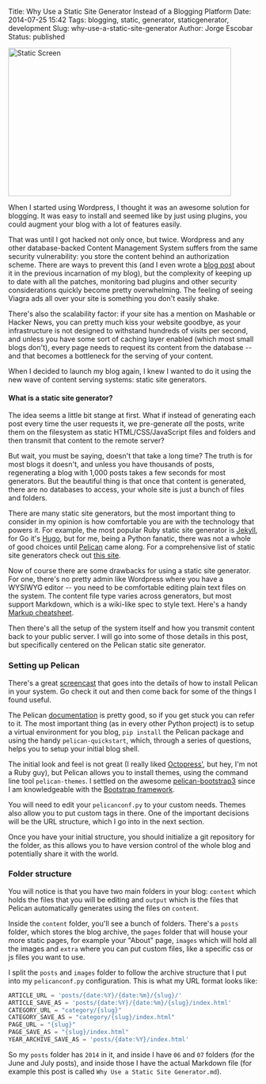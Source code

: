 Title: Why Use a Static Site Generator Instead of a Blogging Platform
Date: 2014-07-25 15:42
Tags: blogging, static, generator, staticgenerator, development
Slug: why-use-a-static-site-generator
Author: Jorge Escobar
Status: published

<img src="/images/posts/2014/07/static-screen.jpeg" width="450" height="300" class="img-thumbnail" alt="Static Screen" />

When I started using Wordpress, I thought it was an awesome solution for blogging. It was easy to install and seemed like by just using plugins, you could augment your blog with a lot of features easily.

That was until I got hacked not only once, but twice. Wordpress and any other database-backed Content Management System suffers from the same security vulnerability: you store the content behind an authorization scheme. There are ways to prevent this (and I even wrote a [blog post](https://web.archive.org/web/20100213110721/http://jungleg.com/2009/09/21/feeling-secure-with-the-latest-wordpress-version-think-again-and-7-tips-to-secure-it) about it in the previous incarnation of my blog), but the complexity of keeping up to date with all the patches, monitoring bad plugins and other security considerations quickly become pretty overwhelming. The feeling of seeing Viagra ads all over your site is something you don't easily shake.

There's also the scalability factor: if your site has a mention on Mashable or Hacker News, you can pretty much kiss your website goodbye, as your infrastructure is not designed to withstand hundreds of visits per second, and unless you have some sort of caching layer enabled (which most small blogs don't), every page needs to request its content from the database -- and that becomes a bottleneck for the serving of your content.

When I decided to launch my blog again, I knew I wanted to do it using the new wave of content serving systems: static site generators.

#### What is a static site generator?

The idea seems a little bit stange at first. What if instead of generating each post every time the user requests it, we pre-generate *all* the posts, write them on the filesystem as static HTML/CSS/JavaScript files and folders and then transmit that content to the remote server?

But wait, you must be saying, doesn't that take a long time? The truth is for most blogs it doesn't, and unless you have thousands of posts, regenerating a blog with 1,000 posts takes a few seconds for most generators. But the beautiful thing is that once that content is generated, there are no databases to access, your whole site is just a bunch of files and folders.

There are many static site generators, but the most important thing to consider in my opinion is how comfortable you are with the technology that powers it. For example, the most popular Ruby static site generator is [Jekyll](http://jekyllrb.com/), for Go it's [Hugo](http://hugo.spf13.com/), but for me, being a Python fanatic, there was not a whole of good choices until [Pelican](http://blog.getpelican.com/) came along. For a comprehensive list of static site generators check out [this site](http://staticsitegenerators.net/).

Now of course there are some drawbacks for using a static site generator. For one, there's no pretty admin like Wordpress where you have a WYSIWYG editor -- you need to be comfortable editing plain text files on the system. The content file type varies across generators, but most support Markdown, which is a wiki-like spec to style text. Here's a handy [Markup cheatsheet](https://github.com/adam-p/markdown-here/wiki/Markdown-Cheatsheet).

Then there's all the setup of the system itself and how you transmit content back to your public server. I will go into some of those details in this post, but specifically centered on the Pelican static site generator.

### Setting up Pelican

There's a great [screencast](http://hackercodex.com/guide/pelican-static-site-generator-install/) that goes into the details of how to install Pelican in your system. Go check it out and then come back for some of the things I found useful.

The Pelican [documentation](http://docs.getpelican.com/en/3.4.0/) is pretty good, so if you get stuck you can refer to it. The most important thing (as in every other Python project) is to setup a virtual environment for you blog, `pip install` the Pelican package and using the handy `pelican-quickstart`, which, through a series of questions, helps you to setup your initial blog shell.

The initial look and feel is not great (I really liked [Octopress'](http://octopress.org/), but hey, I'm not a Ruby guy), but Pelican allows you to install themes, using the command line tool `pelican-themes`. I settled on the awesome [pelican-bootstrap3](https://github.com/DandyDev/pelican-bootstrap3) since I am knowledgeable with the [Bootstrap framework](http://getbootstrap.com/).

You will need to edit your `pelicanconf.py` to your custom needs. Themes also allow you to put custom tags in there. One of the important decisions will be the URL structure, which I go into in the next section.

Once you have your initial structure, you should initialize a git repository for the folder, as this allows you to have version control of the whole blog and potentially share it with the world.

### Folder structure

You will notice is that you have two main folders in your blog: `content` which holds the files that you will be editing and `output` which is the files that Pelican automatically generates using the files on `content`.

Inside the `content` folder, you'll see a bunch of folders. There's a `posts` folder, which stores the blog archive, the `pages` folder that will house your more static pages, for example your "About" page, `images` which will hold all the images and `extra` where you can put custom files, like a specific css or js files you want to use.

I split the `posts` and `images` folder to follow the archive structure that I put into my `pelicanconf.py` configuration. This is what my URL format looks like:

```python
ARTICLE_URL = 'posts/{date:%Y}/{date:%m}/{slug}/'
ARTICLE_SAVE_AS = 'posts/{date:%Y}/{date:%m}/{slug}/index.html'
CATEGORY_URL = "category/{slug}"
CATEGORY_SAVE_AS = "category/{slug}/index.html"
PAGE_URL = "{slug}"
PAGE_SAVE_AS = "{slug}/index.html"
YEAR_ARCHIVE_SAVE_AS = 'posts/{date:%Y}/index.html'
```

So my `posts` folder has `2014` in it, and inside I have `06` and `07` folders (for the June and July posts), and inside those I have the actual Markdown file (for example this post is called `Why Use a Static Site Generator.md`).

###